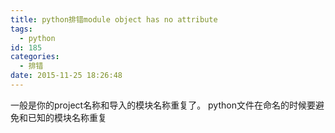 ```yaml
---
title: python排错module object has no attribute
tags:
  - python
id: 185
categories:
  - 排错
date: 2015-11-25 18:26:48
---
```


一般是你的project名称和导入的模块名称重复了。
python文件在命名的时候要避免和已知的模块名称重复